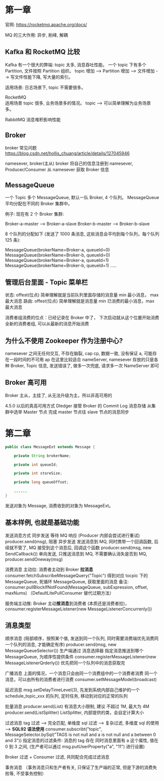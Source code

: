 
# 第一章

官网: https://rocketmq.apache.org/docs/

MQ 的三大作用:
异步, 削峰, 解耦

## Kafka 和 RocketMQ 比较

Kafka 有一个很大的弊端:
topic 太多, 消息吞吐性能。
一个 topic 下有多个 Partition, 文件按照 Partition 组织。
topic 增加 --> Partition 增加 --> 文件增加 --> 写文件性能下降, 写大量的索引。

适用场景: 日志场景下, topic 不需要很多。

RocketMQ   
适用场景 topic 很多, 业务场景多的情况。 topic --> 可以简单理解为业务场景多。

RabbitMQ 消息堆积影响性能

## Broker 
broker 常见问题
https://blog.csdn.net/hollis_chuang/article/details/127045946

namesever, broker(主从)
broker 将自己的信息注册到 namesever, Producer/Consumer 从 namesever 获取 Broker 信息

## MessageQueue
一个 Topic 多个 MessageQueue, 默认一队 Broker, 4 个队列。
MessageQueue 平均分配在不同的 Broker 集群中。

例子: 现在有 2 个 Broker 集群:

Broker-a-master  --> Broker-a-slave
Broker-b-master  --> Broker-b-slave

8 个队列的分配如下 (发送了 1000 条消息, 这些消息会平均到每个队列，每个队列 125 条): 

MessageQueue(brokerName=Broker-a, queueId=0)
MessageQueue(brokerName=Broker-b, queueId=0)
MessageQueue(brokerName=Broker-a, queueId=1)
MessageQueue(brokerName=Broker-b, queueId=1)
.....

## 管理后台里面 - Topic 菜单栏
状态:
offest(位点) 简单理解就是当前队列里面存储的消息量
min  最小消息， max  最大消息
路由: 
offest(位点) 简单理解就是消息量
min 已消费的最小消息，max 最大消息

消费者组消费的位点：已经记录在 Broker 中了， 下次启动就从这个位置开始消费
全新的消费者组, 可以从最新的消息开始消费

## 为什么不使用 Zookeeper 作为注册中心? 

namesever 之间无任何交互, 不存在脑裂,
cap cp, 数据一致, 没有保证 a, 可能存在一段时间的不可用
ap 在这里比较适合 nameServer, namesever 存放的只是各种 Broker, Topic 信息, 发送错误了, 做多一次兜底, 请求多一次 NameServer 即可

## Broker 高可用
Broker 主从，主挂了, 从无法升级为主，所以非高可用的

4.5.0 以后的真高可用方式 Dledger
接管 Broker 的 Commit Log 消息存储
从集群中选举 Master 节点
完成 master 节点往 slave 节点的消息同步

# 第二章

```java
public class MessageExt extends Message {

    private String brokerName;

    private int queueId;

    private int storeSize;

    private long queueOffset;

    ......
}
```
发送对象为 Message, 消费收到的对象为 MessageExt。


## 基本样例, 也就是基础功能

发送消息方式
同步发送 等待 MQ 响应 (Producer 内部会尝试进行重试) producer.send(msg), 阻塞
异步发送  发送消息到 MQ, 同时携带一个回调函数, 后续就不管了, MQ 接受到这个消息后, 回调这个函数 producer.send(msg, new SendCallback())
单向发送, 只推送消息到 MQ, 不需要确认消失是否到 MQ, producer.sendOneway(msg)

消费消息
主动拉: 
消费者主动到 Broker **拉消息** consumer.fetchSubscribeMessageQuery("Topic")
得到对应 tocpic 下的 MessageQueue, 死循环 MessageQueue, 获取里面的消息
备注: consumer.pullBlockIfNotFound(MessageQueue, subExpression, offset, maxNums) （DefaultLitePullConsumer 替代过期方法）

服务端主动推: 
Broker 主动**推消息**到消费者 (本质还是消费者拉)， consumer.registerMessageListener(new MessageListenerConcurrenly())

## 消息类型

顺序消息 (局部顺序，按照某个值, 发送到同一个队列, 同时需要消费端优先消费同一个队列的消息, 才能确定有序)
producer.send(msg, new MessageQueueSelector()) 生产端通过 消息选择器 指定消息推送到哪个 MessageQueue, 为顺序性提供条件
consumer.registerMessageListener(new MessageListenerQrderly()) 优先把同一个队列中的消息获取完

广播消息
上面的情况，一个消息只会由同一个消费组中的一个消费者消费
同一个消息，可以由所有的消费者进行消费 consumer.setMessageModel(broadcast)

延迟消息
msg.setDelayTimeLevel(3), 先发到系统内部自己维护的一个 schedule_topic_xxx 的队列, 定时任务, 移动到对应的正常的队列

批量消息
producer.send(List<Message>) 有消息大小限制, 建议 不超过 1M, 最大为 4M 
producer.send(ListSplitter<Message>) ListSplitter, 内部提供的类，会自定计算大小

过滤消息
tag 过滤 --> 完全匹配, 单维度
sql 过滤 --> 复杂过滤, 多维度
sql 的使用 --> **SQL92 语法使用**
consumer.subscribt("topic", MessageSelector.bySql("TAGS is not null and a is not null and a between 0 and 3")) 
指定消息的过滤条件: 消息的 tag 存在 同时消息里面有 a 这个属性, 值在 0 到 3 之间,
(生产者可以通过 msg.putUserProperty("a", "11") 进行设置) 

Broker 过滤 + Consumer 过滤, 共同配合完成过滤消息

事务消息 （事务消息只和生产者有关, 只保证了生产端的正常, 但是下游的消费失败等, 不受事务控制）



